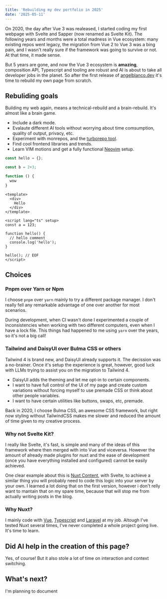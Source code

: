 ```yaml
---
title: 'Rebuilding my dev portfolio in 2025'
date: '2025-05-11'
---
```


On 2020, the day after Vue 3 was realeased, I started coding my first webpage with Svelte and Sapper (now renamed as Svelte Kit). The following years and months were a total madness in Vue ecosystem: many existing repos went legacy, the migration from Vue 2 to Vue 3 was a bing pain, and I wasn't really sure if the framework was going to survive or not. At that time, it made sense.

But 5 years are gone, and now the Vue 3 ecosystem is **amazing**, composition API, Typescript and tooling are robust and AI is about to take all developer jobs in the planet. So after the first release of [angelblanco.dev](https://angelblanco.dev) it's time to rebuild my own page from scratch.

## Rebuliding goals

Building my web again, means a technical-rebuild and a brain-rebuild. It's almost like a brain game.

- Include a dark mode.
- Evalaute different AI tools without worrying about time comsumption, quality of output, privacy, etc.
- Experiment with monrepos, and the [turborepo tool](https://turborepo.com/).
- Find cool frontend libraries and trends.
- Learn VIM motions and get a fully functional [Neovim](https://neovim.io/) setup.

```typescript
const hello = {};

const b = 2+3;

function () {
  wow
}
```

```vue
<template>
  <div>
    Hello
  </div>
</template>

<script lang="ts" setup>
const a = 123;

function hello() {
  // hello comment
  console.log('hello');
}

hello(); // EOF
</script>
```

## Choices

### Pnpm over Yarn or Npm

I choose `pnpm` over `yarn` mainly to try a different package manager. I don't really fell any remarkable advantage of one over another for most scenarios.

During development, when CI wasn't done I experimented a couple of inconsistencies when working with two different computers, even when I have a lock file. This things had happened to me using `yarn` over the years, so it's not a big call!

### Tailwind and DaisyUI over Bulma CSS or others

Tailwind 4 is brand new, and DaisyUI already supports it. The decission was a no-brainer. Once it's setup the experience is great, however, good luck with LLMs trying to assist you on the migration to Tailwind 4.

- DaisyUI adds the theming and let me opt-in to certain components.
- I want to have full control of the UI of my page and create custom variations without forcing myself to use premade CSS or think about other people variables.
- I want to have certain utilities like buttons, swaps, etc, premade.

Back in 2020, I choose Bulma CSS, an awesome CSS framework, but right now styling without TailwindCSS makes me slower and reduced the amount of time given to my creative process.

### Why not Svelte Kit?

I really like Svelte, it's fast, is simple and many of the ideas of this framework where then merged with into Vue and viceversa. However the amount of already made plugins for nuxt and the ease of development (once you have everything installed and configured) cannot be easily achieved.

One clear example about this is [Nuxt Content](https://content.nuxt.com/), with Svelte, to achieve a similar thing you will probably need to code this logic into your server by your own. I learned a lot doing that on the first version, however i don't relly want to mantain that on my spare time, because that will stop me from actually writing posts in the blog.

### Why Nuxt?

I mainly code with [Vue](https://vuejs.org/), [Typescript](https://www.typescriptlang.org/) and [Laravel](https://laravel.com/) at my job. Altough I've tested Nuxt several times, I've never completed a whole project going live. It's time to learn.

## Did AI help in the creation of this page?

Yes, of course! But it also stole a lot of time on interaction and context switching.

## What's next?

I'm planning to document
